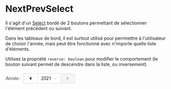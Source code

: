 # NextPrevSelect

Il s'agit d'un [Select](https://ant.design/components/select) bordé de 2 boutons 
permettant de sélectionner l'élément précédent ou suivant.

Dans les tableaux de bord, il est surtout utilisé pour perrmettre à l'utilisateur de choisir l'année, 
mais peut être fonctionné avec n'importe quelle liste d'éléments.

Utilisez la propriété `reverse: boolean` pour modifier le comportement (le bouton suivant permet de descendre dans la liste, ou inversement)

![capture du composant](screenshot.png)